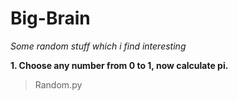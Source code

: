 # Big-Brain
*Some random stuff which i find interesting*

**1. Choose any number from 0 to 1, now calculate pi.**
>Random.py
